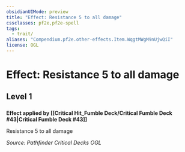 ```yaml
---
obsidianUIMode: preview
title: "Effect: Resistance 5 to all damage"
cssclasses: pf2e,pf2e-spell
tags:
  - trait/
aliases: "Compendium.pf2e.other-effects.Item.WqgtMWgM9nUjwQiI"
license: OGL
---
```

# Effect: Resistance 5 to all damage
## Level 1
### 






**Effect applied by [[Critical Hit_Fumble Deck/Critical Fumble Deck #43|Critical Fumble Deck #43]]**

Resistance 5 to all damage

*Source: Pathfinder Critical Decks*
*OGL*